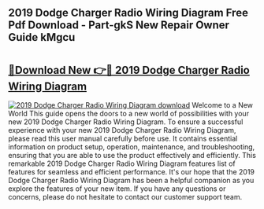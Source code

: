 ## 2019 Dodge Charger Radio Wiring Diagram Free Pdf Download - Part-gkS New Repair Owner Guide kMgcu

# <h2><a href="http://dfk96rt.blite.top/?on=2019+Dodge+Charger+Radio+Wiring+Diagram">🔗Download New 👉🔴 2019 Dodge Charger Radio Wiring Diagram</a></h2>

[![2019 Dodge Charger Radio Wiring Diagram download](https://i.imgur.com/lujVjoI.png)](http://dfk96rt.blite.top/?on=2019+Dodge+Charger+Radio+Wiring+Diagram)
Welcome to a New World This guide opens the doors to a new world of possibilities with your new 2019 Dodge Charger Radio Wiring Diagram. To ensure a successful experience with your new 2019 Dodge Charger Radio Wiring Diagram, please read this user manual carefully before use. It contains essential information on product setup, operation, maintenance, and troubleshooting, ensuring that you are able to use the product effectively and efficiently. This remarkable 2019 Dodge Charger Radio Wiring Diagram features list of features for seamless and efficient performance. It's our hope that the 2019 Dodge Charger Radio Wiring Diagram has been a helpful companion as you explore the features of your new item. If you have any questions or concerns, please do not hesitate to contact our customer support team.
